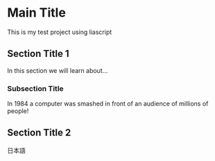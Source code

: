 # Main Title

 This is my test project using liascript

## Section Title 1

 In this section we will learn about...

### Subsection Title

 In 1984 a computer was smashed in front of an audience of millions of people!
 
## Section Title 2
  日本語
